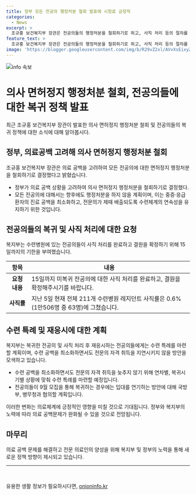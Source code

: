 ```yaml
---
title: 정부 모든 전공의 행정처분 철회 발표에 시청료 긍정적
categories:
  - News
excerpt: >
  조규홍 보건복지부 장관은 전공의들의 행정처분을 철회하기로 하고, 사직 처리 등의 절차를 취소했다고 발표했습니다. 이로써 중증·응급환자의 진료 공백을 최소화하고, 전문의가 제때 배출되도록 수련체계의 연속성을 유지하려는 것입니다. 복지부는 전공의들에게는 수련 특례를 마련할 계획이며, 9월 모집을 통해 복귀하는 경우에는 입대를 연기하는 방안도 협의할 예정입니다.
feature_text: >
  조규홍 보건복지부 장관은 전공의들의 행정처분을 철회하기로 하고, 사직 처리 등의 절차를 취소했다고 발표했습니다. 이로써 중증·응급환자의 진료 공백을 최소화하고, 전문의가 제때 배출되도록 수련체계의 연속성을 유지하려는 것입니다. 복지부는 전공의들에게는 수련 특례를 마련할 계획이며, 9월 모집을 통해 복귀하는 경우에는 입대를 연기하는 방안도 협의할 예정입니다.
image: 'https://blogger.googleusercontent.com/img/b/R29vZ2xl/AVvXsEixyZcFfHzMRdzZMjFBmAUKJYCLCGyLL1o632UiGVXcaFdKo_bkvkuCioo0uUKlGfBVcT3P84aROyZIXSBEx3Aw5nCQ3pTgDom1WDC4m8eifvWiAmWEEVb4x6G_l8C0QH225ldMjyaFvpxGEBGNO37VmDTDMHGhJPq73UglMfDca1-0aw/s1600/blogspot.png'
---
```


<p><img src="https://blogger.googleusercontent.com/img/b/R29vZ2xl/AVvXsEixyZcFfHzMRdzZMjFBmAUKJYCLCGyLL1o632UiGVXcaFdKo_bkvkuCioo0uUKlGfBVcT3P84aROyZIXSBEx3Aw5nCQ3pTgDom1WDC4m8eifvWiAmWEEVb4x6G_l8C0QH225ldMjyaFvpxGEBGNO37VmDTDMHGhJPq73UglMfDca1-0aw/s1600/blogspot.png" alt="info 속보" /></p>

<h1 data-ke-size="size26">의사 면허정지 행정처분 철회, 전공의들에 대한 복귀 정책 발표</h1>

<p data-ke-size="size16">최근 조규홍 보건복지부 장관이 발표한 의사 면허정지 행정처분 철회 및 전공의들의 복귀 정책에 대한 소식에 대해 알아봅시다.</p>

<h2 data-ke-size="size24">정부, 의료공백 고려해 의사 면허정지 행정처분 철회</h2>

<p data-ke-size="size16">조규홍 보건복지부 장관은 의료 공백을 고려하여 모든 전공의에 대한 면허정지 행정처분을 철회하기로 결정했다고 밝혔습니다.</p>

<ul>
<li>정부가 의료 공백 상황을 고려하여 의사 면허정지 행정처분을 철회하기로 결정했다.</li>
<li>모든 전공의에 대해서는 향후에도 행정처분을 하지 않을 계획이며, 이는 중증·응급환자의 진료 공백을 최소화하고, 전문의가 제때 배출되도록 수련체계의 연속성을 유지하기 위한 것입니다.</li>
</ul>

<h2 data-ke-size="size24">전공의들의 복귀 및 사직 처리에 대한 요청</h2>

<p data-ke-size="size16">복지부는 수련병원에 있는 전공의들이 사직 처리를 완료하고 결원을 확정하기 위해 15일까지의 기한을 부여했습니다.</p>

<table>
<thead>
<tr>
<th>항목</th>
<th>내용</th>
</tr>
</thead>
<tbody>
<tr>
<td style="text-align: center; height: 17px;"><b>요청 내용</b></td>
<td>15일까지 미복귀 전공의에 대한 사직 처리를 완료하고, 결원을 확정해주시기를 바랍니다.</td>
</tr>
<tr>
<td style="text-align: center; height: 17px;"><b>사직률</b></td>
<td>지난 5일 현재 전체 211개 수련병원 레지던트 사직률은 0.6%(1만506명 중 63명)에 그쳤습니다.</td>
</tr>
</tbody>
</table>

<h2 data-ke-size="size24">수련 특례 및 재응시에 대한 계획</h2>

<p data-ke-size="size16">복지부는 복귀한 전공의 및 사직 처리 후 재응시하는 전공의들에게는 수련 특례를 마련할 계획이며, 수련 공백을 최소화하면서도 전문의 자격 취득을 지연시키지 않을 방안을 모색하고 있습니다.</p>

<ul>
<li>수련 공백을 최소화하면서도 전문의 자격 취득을 늦추지 않기 위해 연차별, 복귀시기별 상황에 맞춰 수련 특례를 마련할 예정입니다.</li>
<li>전공의들이 9월 모집을 통해 복귀하는 경우에는 입대를 연기하는 방안에 대해 국방부, 병무청과 협의할 계획입니다.</li>
</ul>

<p data-ke-size="size16">이러한 변화는 의료체계에 긍정적인 영향을 미칠 것으로 기대됩니다. 정부와 복지부의 노력에 따라 의료 공백문제가 완화될 수 있을 것으로 전망됩니다.</p>

<h2 data-ke-size="size24">마무리</h2>

<p data-ke-size="size16">의료 공백 문제를 해결하고 전문 의료인의 양성을 위해 복지부 및 정부의 노력을 통해 새로운 정책 방향이 제시되고 있습니다.</p>

<hr>

<p data-ke-size="size16">&nbsp;</p>
유용한 생활 정보가 필요하시다면, <a href="https://onioninfo.kr" rel="dofollow">onioninfo.kr</a>


